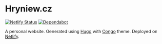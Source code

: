 # Hryniew.cz

[![Netlify Status](https://img.shields.io/netlify/7918521b-5be6-4d1f-b8ed-afdf03d34afc?logo=netlify)](https://app.netlify.com/sites/hryniew/deploys)
[![Dependabot](https://img.shields.io/badge/dependabot-enabled-blue?logo=dependabot)](https://github.com/khryniewicz/hryniew.cz/network/updates)

A personal website. Generated using [Hugo](https://gohugo.io/) with [Congo](https://git.io/hugo-congo) theme. Deployed on [Netlify](https://netlify.com/).
